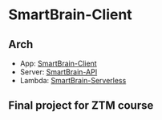 # SmartBrain-Client

## Arch

-   App: [SmartBrain-Client](https://github.com/waldnershih/smart-brain-client)
-   Server: [SmartBrain-API](https://github.com/waldnershih/smart-brain-server)
-   Lambda: [SmartBrain-Serverless](https://github.com/waldnershih/smart-brain-serverless)

## Final project for ZTM course
